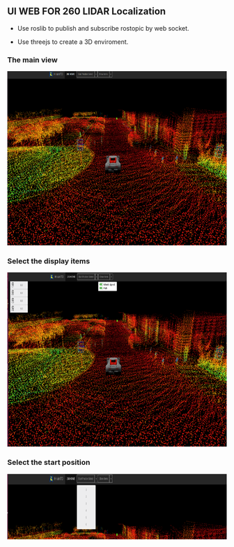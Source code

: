 ## UI WEB FOR 260 LIDAR Localization

* Use roslib to publish and subscribe rostopic by web socket.

* Use threejs to create a 3D enviroment.

### The main view
<img src="gitimg/main.png" height="400pix" /></br>


### Select the display items
<img src="gitimg/displayItems.png" height="400pix" /></br>


### Select the start position
<img src="gitimg/initSelect.png" height="150pix" /></br>
